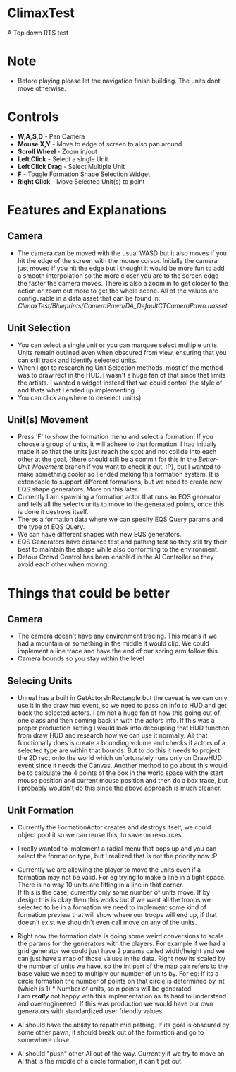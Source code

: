 # ClimaxTest
A Top down RTS test

# Note
- Before playing please let the navigation finish building. The units dont move otherwise.

# Controls

- **W,A,S,D** - Pan Camera
- **Mouse X,Y** - Move to edge of screen to also pan around
- **Scroll Wheel** - Zoom in/out
- **Left Click** - Select a single Unit
- **Left Click Drag** - Select Multiple Unit
- **F** - Toggle Formation Shape Selection Widget
- **Right Click** - Move Selected Unit(s) to point


# Features and Explanations
## Camera
- The camera can be moved with the usual WASD but it also moves if you hit the edge of the screen with the mouse cursor. Initially the camera just moved if you hit the edge but I thought it would be more fun to add a smooth interpolation so the more closer you are to the screen edge the faster the camera moves. There is also a zoom in to get closer to the action or zoom out more to get the whole scene. All of the values are configurable in a data asset that can be found in: \
*ClimaxTest/Blueprints/CameraPawn/DA_DefaultCTCameraPawn.uasset*

## Unit Selection
- You can select a single unit or you can marquee select multiple units. Units remain outlined even when obscured from view, ensuring that you can still track and identify selected units.
- When I got to researching Unit Selection methods, most of the method was to draw rect in the HUD. I wasn't a huge fan of that since that limits the artists. I wanted a widget instead that we could control the style of and thats what I ended up implementing.
- You can click anywhere to deselect unit(s).

## Unit(s) Movement
- Press 'F' to show the formation menu and select a formation. If you choose a group of units, it will adhere to that formation. I had initially made it so that the units just reach the spot and not collide into each other at the goal, (there should still be a commit for this in the *Better-Unit-Movement* branch if you want to check it out. :P), but I wanted to make something cooler so I ended making this formation system. It is extendable to support different formations, but we need to create new EQS shape generators. More on this later.
- Currently I am spawning a formation actor that runs an EQS generator and tells all the selects units to move to the generated points, once this is done it destroys itself.
- Theres a formation data where we can specify EQS Query params and the type of EQS Query.
- We can have different shapes with new EQS generators. 
- EQS Generators have distance test and pathing test so they still try their best to maintain the shape while also conforming to the environment.
- Detour Crowd Control has been enabled in the AI Controller so they avoid each other when moving.

# Things that could be better
## Camera
- The camera doesn't have any environment tracing. This means if we had a mountain or something in the middle it would clip. We could implement a line trace and have the end of our spring arm follow this.
- Camera bounds so you stay within the level

## Selecing Units
- Unreal has a built in GetActorsInRectangle but the caveat is we can only use it in the draw hud event, so we need to pass on info to HUD and get back the selected actors. I am not a huge fan of how this going out of one class and then coming back in with the actors info. If this was a proper production setting I would look into decoupling that HUD function from draw HUD and research how we can use it normally. All that functionally does is create a bounding volume and checks if actors of a selected type are within that bounds. But to do this it needs to project the 2D rect onto the world which unfortunately runs only on DrawHUD event since it needs the Canvas. Another method to go about this would be to calculate the 4 points of the box in the world space with the start mouse position and current mouse position and then do a box trace, but I probably wouldn't do this since the above approach is much cleaner.

## Unit Formation
- Currently the FormationActor creates and destroys itself, we could object pool it so we can reuse this, to save on resources.
- I really wanted to implement a radial menu that pops up and you can select the formation type, but I realized that is not the priority now :P.
- Currently we are allowing the player to move the units even if a formation may not be valid. For eg trying to make a line in a tight space. There is no way 10 units are fitting in a line in that corner. \
If this is the case, currently only some number of units move. If by design this is okay then this works but if we want all the troops we selected to be in a formation we need to implement some kind of formation preview that will show where our troops will end up, if that doesn't exist we shouldn't even call move on any of the units.

- Right now the formation data is doing some weird conversions to scale the params for the generators with the players. For example if we had a grid generator we could just have 2 params called width/height and we can just have a map of those values in the data. Right now its scaled by the number of units we have, so the int part of the map pair refers to the base value we need to multiply our number of units by. 
For eg: If its a circle formation the number of points on that circle is determined by int (which is 1) * Number of units, so n points will be generated. \
I am ***really*** not happy with this implementation as its hard to understand and overengineered. If this was production we would have our own generators with standardized user friendly values.

- AI should have the ability to repath mid pathing. If its goal is obscured by some other pawn, it should break out of the formation and go to somewhere close.
- AI should "push" other AI out of the way. Currently if we try to move an AI that is the middle of a circle formation, it can't get out.

